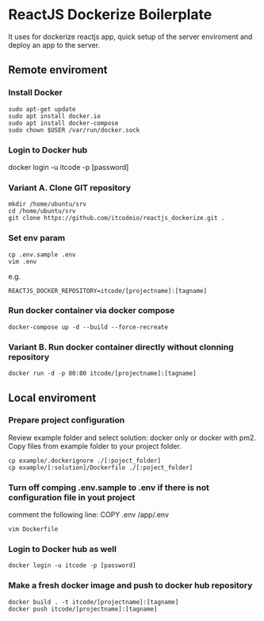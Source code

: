 # ReactJS Dockerize Boilerplate 

It uses for dockerize reactjs app, quick setup of the server enviroment and deploy an app to the server.

## Remote enviroment
### Install Docker
```
sudo apt-get update
sudo apt install docker.io
sudo apt install docker-compose
sudo chown $USER /var/run/docker.sock
```
### Login to Docker hub
docker login -u itcode -p [password]

### Variant A. Clone GIT repository
```
mkdir /home/ubuntu/srv
cd /home/ubuntu/srv
git clone https://github.com/itcodeio/reactjs_dockerize.git .
```

### Set env param
```
cp .env.sample .env
vim .env
```
e.g.

```
REACTJS_DOCKER_REPOSITORY=itcode/[projectname]:[tagname]
```

### Run docker container via docker compose 
```
docker-compose up -d --build --force-recreate
```

### Variant B. Run docker container directly without clonning repository
```
docker run -d -p 80:80 itcode/[projectname]:[tagname]
```

## Local enviroment
### Prepare project configuration
Review example folder and select solution: docker only or docker with pm2.
Copy files from example folder to your project folder.

```
cp example/.dockerignore ./[:poject_folder]
cp example/[:solution]/Dockerfile ./[:poject_folder]
```

### Turn off comping .env.sample to .env if there is not configuration file in yout project
comment the following line: COPY .env /app/.env
```
vim Dockerfile
```

### Login to Docker hub as well
```
docker login -u itcode -p [password]
```

### Make a fresh docker image and push to docker hub repository
```
docker build . -t itcode/[projectname]:[tagname]
docker push itcode/[projectname]:[tagname]
```
